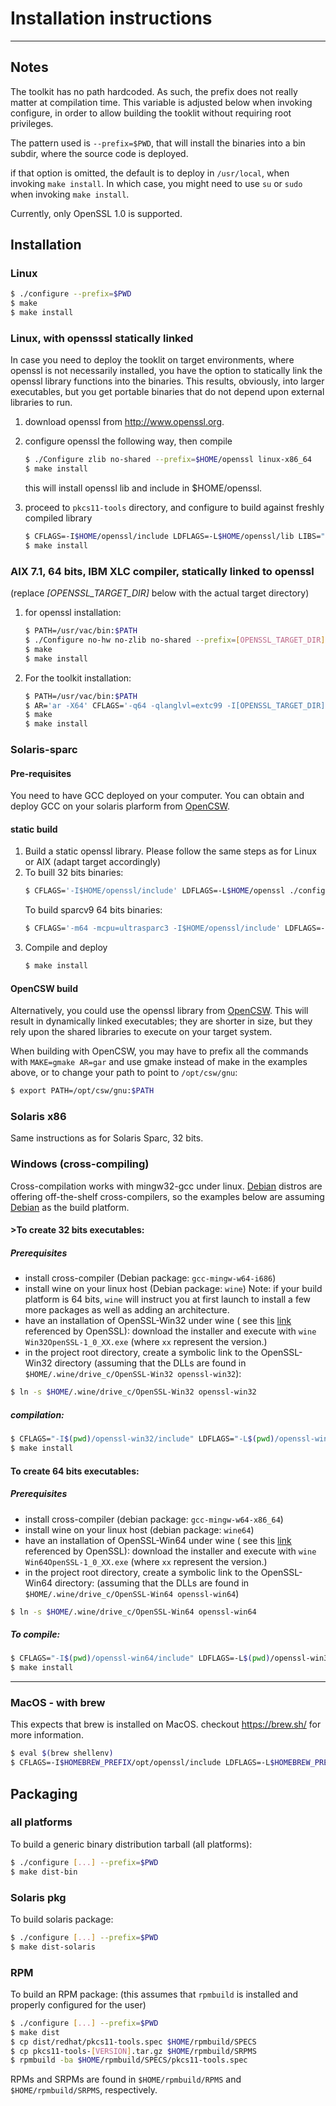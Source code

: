 # Installation instructions
----
## Notes
The toolkit has no path hardcoded. As such, the prefix does not really matter at compilation time. This variable is adjusted below when invoking configure, in order to allow building the tooklit without requiring root privileges.

The pattern used is `--prefix=$PWD`, that will install the binaries into a bin subdir, where the source code is deployed.

if that option is omitted, the default is to deploy in `/usr/local`, when invoking `make install`. In which case, you might need to use `su` or `sudo` when invoking `make install`.

Currently, only OpenSSL 1.0 is supported.

## Installation
### Linux
```bash
$ ./configure --prefix=$PWD
$ make
$ make install
```

### Linux, with opensssl statically linked
In case you need to deploy the tooklit on target environments, where openssl is not necessarily installed, you have the option to statically link the openssl library functions into the binaries. This results, obviously, into larger executables, but you get portable binaries that do not depend upon external libraries to run.

1. download openssl from http://www.openssl.org.
2. configure openssl the following way, then compile
   ```bash
   $ ./Configure zlib no-shared --prefix=$HOME/openssl linux-x86_64
   $ make install
   ```
   this will install openssl lib and include in $HOME/openssl.

3. proceed to ```pkcs11-tools``` directory, and configure to build against freshly compiled library
   ```bash
   $ CFLAGS=-I$HOME/openssl/include LDFLAGS=-L$HOME/openssl/lib LIBS="-lz -ldl" ./configure --prefix=$PWD
   $ make install
   ```

### AIX 7.1, 64 bits, IBM XLC compiler, statically linked to openssl
(replace *[OPENSSL_TARGET_DIR]* below with the actual target directory)

1. for openssl installation:
   ```bash
   $ PATH=/usr/vac/bin:$PATH
   $ ./Configure no-hw no-zlib no-shared --prefix=[OPENSSL_TARGET_DIR] aix64-cc
   $ make
   $ make install
   ```
2. For the toolkit installation:
   ```bash
   $ PATH=/usr/vac/bin:$PATH
   $ AR='ar -X64' CFLAGS='-q64 -qlanglvl=extc99 -I[OPENSSL_TARGET_DIR]/include' LDFLAGS=-L[OPENSSL_TARGET_DIR]/lib ./configure --prefix=$PWD -C
   $ make
   $ make install
   ```


### Solaris-sparc
#### Pre-requisites
You need to have GCC deployed on your computer. You can obtain and deploy GCC on your solaris plarform from [OpenCSW](https://www.opencsw.org/).

#### static build
1. Build a static openssl library. Please follow the same steps as for Linux or AIX (adapt target accordingly)
2. To buill 32 bits binaries:
   ```bash
   $ CFLAGS='-I$HOME/openssl/include' LDFLAGS=-L$HOME/openssl ./configure
   ```
   To build sparcv9 64 bits binaries:
   ```bash
   $ CFLAGS='-m64 -mcpu=ultrasparc3 -I$HOME/openssl/include' LDFLAGS=-L$HOME/openssl ./configure --prefix=$PWD
   ```
3. Compile and deploy
   ```bash
   $ make install
   ```
#### OpenCSW build
Alternatively, you could use the openssl library from [OpenCSW](https://www.opencsw.org/). This will result in dynamically linked executables; they are shorter in size, but they rely upon the shared libraries to execute on your target system.

When building with OpenCSW, you may have to prefix all the commands with `MAKE=gmake AR=gar` and use gmake instead of make in the examples above, or to change your path to point to `/opt/csw/gnu`:

```bash
$ export PATH=/opt/csw/gnu:$PATH
```

### Solaris x86
Same instructions as for Solaris Sparc, 32 bits.

### Windows (cross-compiling)
Cross-compilation works with mingw32-gcc under linux. [Debian](https://www.debian.org/) distros are offering off-the-shelf cross-compilers, so the examples below are assuming [Debian](https://www.debian.org/) as the build platform.

#### >To create 32 bits executables:
##### Prerequisites
- install cross-compiler (Debian package: `gcc-mingw-w64-i686`)
- install wine on your linux host (Debian package: `wine`)
  Note: if your build platform is 64 bits, `wine` will instruct you at first launch to install a few more packages as well as adding an architecture. 
- have an installation of OpenSSL-Win32 under wine ( see this [link](https://slproweb.com/products/Win32OpenSSL.html) referenced by OpenSSL): download the installer and execute with `wine Win32OpenSSL-1_0_XX.exe` (where `xx` represent the version.)
- in the project root directory, create a symbolic link to the OpenSSL-Win32 directory (assuming that the DLLs are found in `$HOME/.wine/drive_c/OpenSSL-Win32 openssl-win32`):
```bash
$ ln -s $HOME/.wine/drive_c/OpenSSL-Win32 openssl-win32
```

##### compilation:
```bash
$ CFLAGS="-I$(pwd)/openssl-win32/include" LDFLAGS="-L$(pwd)/openssl-win32" ./configure --host=i686-w64-mingw32 --prefix=$PWD
$ make install
```

#### To create 64 bits executables:
##### Prerequisites
- install cross-compiler (debian package: `gcc-mingw-w64-x86_64`)
- install wine on your linux host (debian package: `wine64`)
- have an installation of OpenSSL-Win64 under wine ( see this [link](https://slproweb.com/products/Win32OpenSSL.html) referenced by OpenSSL): download the installer and execute with `wine Win64OpenSSL-1_0_XX.exe` (where `xx` represent the version.)
- in the project root directory, create a symbolic link to the OpenSSL-Win64 directory: (assuming that the DLLs are found in `$HOME/.wine/drive_c/OpenSSL-Win64 openssl-win64`)
```bash
$ ln -s $HOME/.wine/drive_c/OpenSSL-Win64 openssl-win64
```

##### To compile:
```bash
$ CFLAGS="-I$(pwd)/openssl-win64/include" LDFLAGS=-L$(pwd)/openssl-win32 ./configure --host=x86_64-w64-mingw32 --prefix=$PWD
$ make install
```

**********************************

### MacOS - with brew
This expects that brew is installed on MacOS. checkout https://brew.sh/ for more information.
```bash
$ eval $(brew shellenv)
$ CFLAGS=-I$HOMEBREW_PREFIX/opt/openssl/include LDFLAGS=-L$HOMEBREW_PREFIX/opt/openssl/lib ./configure [...]
```

## Packaging
### all platforms
To build a generic binary distribution tarball (all platforms):
```bash
$ ./configure [...] --prefix=$PWD
$ make dist-bin
```

### Solaris pkg
To build solaris package:
```bash
$ ./configure [...] --prefix=$PWD
$ make dist-solaris
```

### RPM
To build an RPM package:
(this assumes that `rpmbuild` is installed and properly configured for the user)
```bash
$ ./configure [...] --prefix=$PWD
$ make dist
$ cp dist/redhat/pkcs11-tools.spec $HOME/rpmbuild/SPECS
$ cp pkcs11-tools-[VERSION].tar.gz $HOME/rpmbuild/SRPMS
$ rpmbuild -ba $HOME/rpmbuild/SPECS/pkcs11-tools.spec
```

RPMs and SRPMs are found in `$HOME/rpmbuild/RPMS` and `$HOME/rpmbuild/SRPMS`, respectively.
